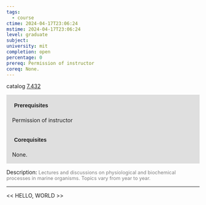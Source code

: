 ```yaml
---
tags:
  - course
ctime: 2024-04-17T23:06:24
mstime: 2024-04-17T23:06:24
level: graduate
subject: 
university: mit
completion: open
percentage: 0
prereq: Permission of instructor
coreq: None.
---
```


catalog [7.432](http://student.mit.edu/catalog/m7a.html#7.432)

<span style="display: block; padding: 15px; background-color: rgb(100, 100, 100, 0.2);"><font id="m_prereq3632_0" style="display: block; font-family: Arial, sans-serif; font-weight: bold; padding: 5px">Prerequisites</font><br><span id="prereq3632_0">Permission of instructor</span></span>
<span style="display: block; padding: 15px; background-color: rgb(100, 100, 100, 0.2);"><font id="m_coreq3632_0" style="display: block; font-family: Arial, sans-serif; font-weight: bold; padding: 5px">Corequisites</font><br><span id="coreq3632_0">None.</span></span>

<font style="">Description:</font>
<font style="color: grey; font-size: 0.8rem;">Lectures and discussions on physiological and biochemical processes in marine organisms. Topics vary from year to year.</font>



---

<< HELLO, WORLD >>
